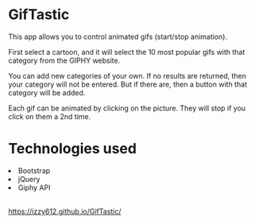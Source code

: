 # GifTastic

This app allows you to control animated gifs (start/stop animation).

First select a cartoon, and it will select the 10 most popular gifs with that category from the GIPHY website.

You can add new categories of your own. If no results are returned, then your category will not be entered. But if there are, then a button with that category will be added.

Each gif can be animated by clicking on the picture. They will stop if you click on them a 2nd time.

# Technologies used
<li>Bootstrap</li>
<li>jQuery</li>
<li>Giphy API</li>

<br>

https://izzy612.github.io/GifTastic/


